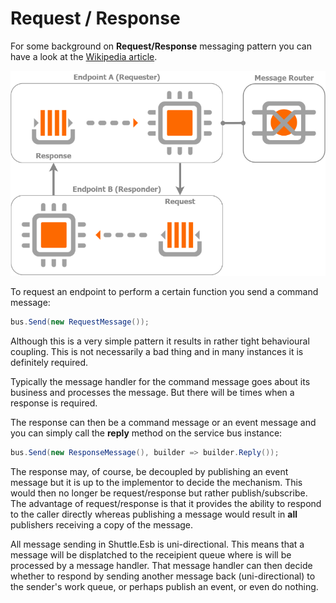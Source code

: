 # Request / Response

For some background on **Request/Response** messaging pattern you can have a look at the [Wikipedia article](http://en.wikipedia.org/wiki/Request-response).

![Request/Response Image](/images/request-response.png)

To request an endpoint to perform a certain function you send a command message:

```c#
bus.Send(new RequestMessage());
```

Although this is a very simple pattern it results in rather tight behavioural coupling.  This is not necessarily a bad thing and in many instances it is definitely required.

Typically the message handler for the command message goes about its business and processes the message.  But there will be times when a response is required.

The response can then be a command message or an event message and you can simply call the **reply** method on the service bus instance:

```c#
bus.Send(new ResponseMessage(), builder => builder.Reply());
```

The response may, of course, be decoupled by publishing an event message but it is up to the implementor to decide the mechanism.  This would then no longer be request/response but rather publish/subscribe.  The advantage of request/response is that it provides the ability to respond to the caller directly whereas publishing a message would result in **all** publishers receiving a copy of the message.

All message sending in Shuttle.Esb is uni-directional.  This means that a message will be displatched to the receipient queue where is will be processed by a message handler.  That message handler can then decide whether to respond by sending another message back (uni-directional) to the sender's work queue, or perhaps publish an event, or even do nothing.

